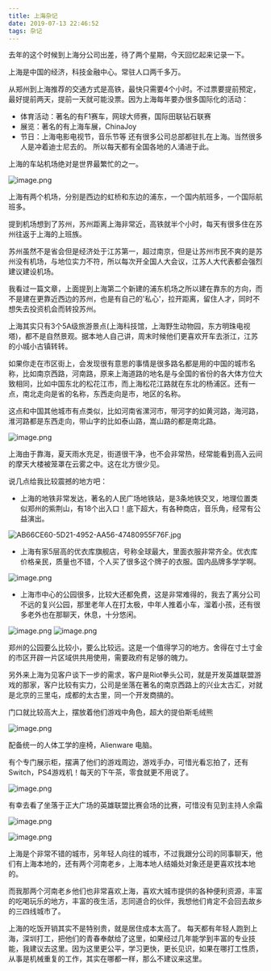 ```yaml
---
title: 上海杂记
date: 2019-07-13 22:46:52
tags: 杂记
---
```


去年的这个时候到上海分公司出差，待了两个星期，今天回忆起来记录一下。

上海是中国的经济，科技金融中心。常驻人口两千多万。

从郑州到上海推荐的交通方式是高铁，最快只需要4个小时。不过票要提前预定，最好提前两天，提前一天就可能没票。因为上海每年要办很多国际化的活动：
* 体育活动：著名的有F1赛车，网球大师赛，国际田联钻石联赛 
* 展览：著名的有上海车展，ChinaJoy
* 节日：上海电影电视节，音乐节等
还有很多公司总部都驻扎在上海。当然很多人是冲着迪士尼去的。
所以每天都有全国各地的人涌进于此。

上海的车站机场绝对是世界最繁忙的之一。


<!--more-->

![image.png](https://hexo-blog.pek3b.qingstor.com/images/2019/07/13/22d38494a9e3d60d5e668e00dcdcebb6.png)

上海有两个机场，分别是西边的虹桥和东边的浦东，一个国内航班多，一个国际航班多。

提到机场想到了苏州，苏州距离上海非常近，高铁就半个小时，每天有很多住在苏州往返于上海的上班族。

苏州虽然不是省会但是经济处于江苏第一，超过南京，但是让苏州市民不爽的是苏州没有机场，与地位实力不符，所以每次开全国人大会议，江苏人大代表都会强烈建议建设机场。

我看过一篇文章，上面提到上海第二个新建的浦东机场之所以建在靠东的方向，而不是建在更靠近西边的苏州，也是有自己的'私心'，拉开距离，留住人才，同时不想失去投资机会而转投苏州。

上海其实只有3个5A级旅游景点(上海科技馆，上海野生动物园，东方明珠电视塔)，都不是自然景观。据本地人自己讲，周末时候他们更喜欢开车去浙江，江苏的小城小古镇转转。

如果你走在市区街上，会发现很有意思的事情是很多路名都是用的中国的城市名称，比如南京西路，河南路，原来上海道路的地名是与全国的省份的各大体方位大致相同，比如中国东北的松花江市，而上海松花江路就在东北的杨浦区。还有一点，南北走向是省的名称，东西走向是市，地区的名称。

这点和中国其他城市有点类似，比如河南省漯河市，带河字的如黄河路，海河路，淮河路都是东西走向，带山字的比如泰山路，嵩山路的都是南北路。

![image.png](http://image.mafeifan.com/images/2019/07/13/bb32922327bede3d754e975e6830d9f8.png)

上海由于靠海，夏天雨水充足，街道很干净，也不会非常热，经常能看到高入云间的摩天大楼被笼罩在云雾之中。这在北方很少见。

说几点给我比较震撼的地方吧：

* 上海的地铁非常发达，著名的人民广场地铁站，是3条地铁交叉，地理位置类似郑州的紫荆山，有18个出入口！底下超大，有各种商店，音乐角，经常有公益演出。

![AB66CE60-5D21-4952-AA56-47480955F76F.jpg](https://hexo-blog.pek3b.qingstor.com/images/2019/07/13/d210b7e8b9a959c8dcd01cb5e1f69a99.jpg)

* 上海有家5层高的优衣库旗舰店，号称全球最大，里面衣服非常齐全。优衣库价格亲民，质量也不错，个人买了很多这个牌子的衣服。国内品牌多学学啊。

![image.png](http://image.mafeifan.com/images/2019/07/13/838c6a52cce90e84f218d3e78d3139bd.png)

* 上海市中心的公园很多，比较大还都免费，这是非常难得的，我去了离分公司不远的复兴公园，那里老年人在打太极，中年人推着小车，溜着小孩，还有很多老外也在那聊天，休息，十分悠闲。

![image.png](https://hexo-blog.pek3b.qingstor.com/images/2019/07/13/3907d84c117616b1f9702135514967cf.png)
![image.png](https://hexo-blog.pek3b.qingstor.com/images/2019/07/13/135653_9af628dd_4177.jpeg)

郑州的公园要么比较小，要么比较远。这是一个值得学习的地方。舍得在寸土寸金的市区开辟一片区域供共用使用，需要政府有足够的魄力。

另外来上海为见客户谈下一步的需求，客户是Riot拳头公司，就是开发英雄联盟游戏的那家，客户比较有实力，公司是坐落在著名的南京西路上的兴业太古汇，对就是北京的三里屯，成都的太古里，同一个开发商搞的。

门口就比较高大上，摆放着他们游戏中角色，超大的提伯斯毛绒熊

![image.png](http://image.mafeifan.com/images/2019/07/13/ebd6ef1d4e47d02cac23c8045251d12c.png)

配备统一的人体工学的座椅，Alienware 电脑。

有个专门展示柜，摆满了他们的游戏周边，游戏手办，可惜光看忘拍了，还有Switch，PS4游戏机！每天的下午茶，零食就更不用说了。

![image.png](https://hexo-blog.pek3b.qingstor.com/images/2019/07/13/135653_6e49cb30_4177.jpeg)

有幸去看了坐落于正大广场的英雄联盟比赛会场的比赛，可惜没有见到主持人余霜

![image.png](https://hexo-blog.pek3b.qingstor.com/images/2019/07/13/p2552736028.webp)

![image.png](https://hexo-blog.pek3b.qingstor.com/images/2019/07/13/p2552736031.webp)

上海是个非常不错的城市，另年轻人向往的城市，不过我跟分公司的同事聊天，他们有上海本地的，还有两个河南老乡，上海本地人结婚处对象还是更喜欢找本地的。

而我那两个河南老乡他们也非常喜欢上海，喜欢大城市提供的各种便利资源，丰富的吃喝玩乐的地方，丰富的夜生活，志同道合的伙伴，我想他们肯定不会回去故乡的三四线城市了。

上海的吃饭开销其实不是特别贵，就是居住成本太高了。
每天都有年轻人跑到上海，深圳打工，把他们的青春奉献给了这里，如果经过几年能学到丰富的专业技能，我建议去这里。因为这里更公平，学习更快，更长见识，如果在哪打工性质，从事是机械重复的工作，其实在哪都一样，那么不建议来这里。
